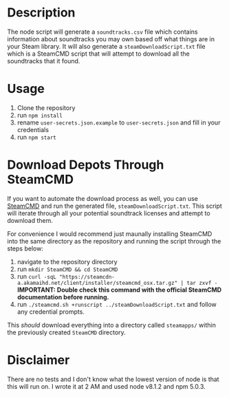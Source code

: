 # Description
The node script will generate a `soundtracks.csv` file which contains information about soundtracks you may own based off what things are in your Steam library. It will also generate a `steamDownloadScript.txt` file which is a SteamCMD script that will attempt to download all the soundtracks that it found.

# Usage
1. Clone the repository
2. run `npm install`
3. rename `user-secrets.json.example` to `user-secrets.json` and fill in your credentials
4. run `npm start`

# Download Depots Through SteamCMD
If you want to automate the download process as well, you can use [SteamCMD](https://developer.valvesoftware.com/wiki/SteamCMD) and run the generated file, `steamDownloadScript.txt`. This script will iterate through all your potential soundtrack licenses and attempt to download them.

For convenience I would recommend just maunally installing SteamCMD into the same directory as the repository and running the script through the steps below:
1. navigate to the repository directory
2. run `mkdir SteamCMD && cd SteamCMD`
3. run `curl -sqL "https://steamcdn-a.akamaihd.net/client/installer/steamcmd_osx.tar.gz" | tar zxvf -` **IMPORTANT: Double check this command with the official SteamCMD documentation before running.**
4. run `./steamcmd.sh +runscript ../steamDownloadScript.txt` and follow any credential prompts.

This _should_ download everything into a directory called `steamapps/` within the previously created `SteamCMD` directory.

# Disclaimer
There are no tests and I don't know what the lowest version of node is that this will run on. I wrote it at 2 AM and used node v8.1.2 and npm 5.0.3.

